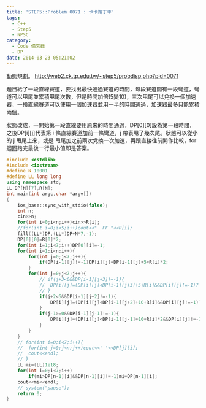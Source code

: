 ```yaml
---
title: 'STEP5::Problem 0071 : 卡卡跑丁車'
tags:
  - C++
  - Step5
  - NPSC
category:
  - Code 備忘錄
  - DP
date: 2014-03-23 05:21:02
---
```



動態規劃。
http://web2.ck.tp.edu.tw/~step5/probdisp.php?pid=0071

<!--more-->

題目給了一段直線賽道，要找出最快通過賽道的時間，每段賽道間有一段彎道，彎道可以甩尾並累積甩尾次數，但是時間加倍(5變10)，三次甩尾可以兌換一個加速器，一段直線賽道可以使用一個加速器並用一半的時間通過，加速器最多只能累積兩個。

狀態改成，一開始第一段直線要用原來的時間通過，DP[0][0]設為第一段時間，之後DP[i][j]代表第 i 條直線賽道加前一條彎道，j 帶表甩了幾次尾。狀態可以從小的 j 甩尾上來，或是 甩尾加之前兩次兌換一次加速，再跟直接往前開作比較，for迴圈跑完最後一行最小值即是答案。



``` c++
#include <cstdlib>
#include <iostream>
#define N 10001
#define LL long long
using namespace std;
LL DP[N][7],R[N];
int main(int argc,char *argv[])
{
    ios_base::sync_with_stdio(false);
    int n;
    cin>>n;
    for(int i=0;i<n;i++)cin>>R[i];
    //for(int i=0;i<5;i++)cout<<"  FF "<<R[i];
    fill((LL*)DP,(LL*)DP+N*7,-1);
    DP[0][0]=R[0]*2;
    for(int i=1;i<7;i++)DP[0][i]=-1;
    for(int i=1;i<n;i++){
        for(int j=0;j<7;j++){
            if(DP[i-1][j]!=-1)DP[i][j]=DP[i-1][j]+5+R[i]*2;
        }
        for(int j=0;j<7;j++){
            // if(j+3<6&&DP[i-1][j+3]!=-1){
            //  DP[i][j]=(DP[i][j]<DP[i-1][j+3]+5+R[i]&&DP[i][j]!=-1)? DP[i][j]:DP[i-1][j+3]+5+R[i];
            // }
            if(j+2<6&&DP[i-1][j+2]!=-1){
                DP[i][j]=(DP[i][j]<DP[i-1][j+2]+10+R[i]&&DP[i][j]!=-1)? DP[i][j]:DP[i-1][j+2]+10+R[i];
            }
            if(j-1>=0&&DP[i-1][j-1]!=-1){
                DP[i][j]=(DP[i][j]<DP[i-1][j-1]+10+R[i]*2&&DP[i][j]!=-1)? DP[i][j]:DP[i-1][j-1]+10+R[i]*2;
            }
        }
    }
    // for(int i=0;i<7;i++){
    //  for(int j=0;j<n;j++)cout<<' '<<DP[j][i];
    //  cout<<endl;
    // }
    LL mi=(LL)1e18;
    for(int i=0;i<7;i++)
        if(mi>DP[n-1][i]&&DP[n-1][i]!=-1)mi=DP[n-1][i];
    cout<<mi<<endl;
    // system("pause");
    return 0;
}
```